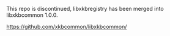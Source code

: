 This repo is discontinued, libxkbregistry has been merged into libxkbcommon
1.0.0.

https://github.com/xkbcommon/libxkbcommon/
